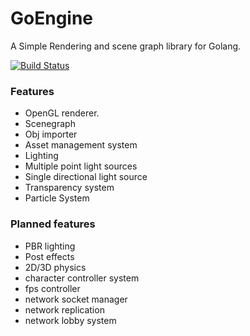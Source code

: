 # GoEngine

A Simple Rendering and scene graph library for Golang.

[![Build Status](https://travis-ci.org/walesey/go-engine.svg?branch=master)](https://travis-ci.org/walesey/go-engine)

### Features
* OpenGL renderer.
* Scenegraph 
* Obj importer
* Asset management system
* Lighting 
* Multiple point light sources
* Single directional light source
* Transparency system
* Particle System

### Planned features
* PBR lighting
* Post effects
* 2D/3D physics
* character controller system
* fps controller
* network socket manager
* network replication
* network lobby system
